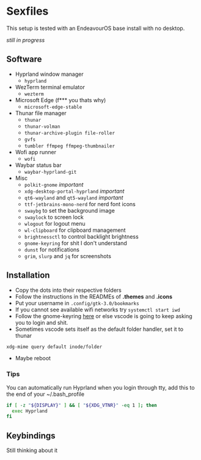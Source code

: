# Sexfiles

This setup is tested with an EndeavourOS base install with no desktop.

_still in progress_

## Software

- Hyprland window manager
    - `hyprland`
- WezTerm terminal emulator
    - `wezterm`
- Microsoft Edge (f*** you thats why)
    - `microsoft-edge-stable`
- Thunar file manager
    - `thunar`
    - `thunar-volman`
    - `thunar-archive-plugin file-roller`
    - `gvfs`
    - `tumbler ffmpeg ffmpeg-thumbnailer`
- Wofi app runner
    - `wofi`
- Waybar status bar
    - `waybar-hyprland-git`
- Misc
    - `polkit-gnome` _important_
    - `xdg-desktop-portal-hyprland` _important_
    - `qt6-wayland` and `qt5-wayland` _important_
    - `ttf-jetbrains-mono-nerd` for nerd font icons
    - `swaybg` to set the background image
    - `swaylock` to screen lock
    - `wlogout` for logout menu
    - `wl-clipboard` for clipboard management
    - `brightnessctl` to control backlight brightness
    - `gnome-keyring` for shit I don't understand
    - `dunst` for notifications
    - `grim`, `slurp` and `jq` for screenshots

## Installation

- Copy the dots into their respective folders
- Follow the instructions in the READMEs of __.themes__ and __.icons__
- Put your username in `.config/gtk-3.0/bookmarks`
- If you cannot see available wifi networks try `systemctl start iwd`
- Follow the gnome-keyring [here](https://wiki.archlinux.org/title/GNOME/Keyring) or else vscode is going to keep asking you to login and shit.
- Sometimes vscode sets itself as the default folder handler, set it to thunar
```sh
xdg-mime query default inode/folder
```
- Maybe reboot

### Tips

You can automatically run Hyprland when you login through tty, add this to the end of your ~/.bash_profile

```sh
if [ -z "${DISPLAY}" ] && [ "${XDG_VTNR}" -eq 1 ]; then
  exec Hyprland
fi
```

## Keybindings

Still thinking about it